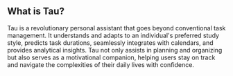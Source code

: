 ## What is Tau?
Tau is a revolutionary personal assistant that goes beyond conventional task management. It understands and adapts to an individual's preferred study style, predicts task durations, seamlessly integrates with calendars, and provides analytical insights. Tau not only assists in planning and organizing but also serves as a motivational companion, helping users stay on track and navigate the complexities of their daily lives with confidence.
